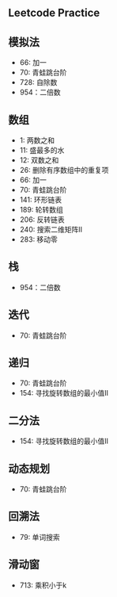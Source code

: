 ## Leetcode Practice


## 模拟法
* 66: 加一
* 70: 青蛙跳台阶
* 728: 自除数
* 954：二倍数

## 数组
* 1: 两数之和
* 11: 盛最多的水
* 12: 双数之和
* 26: 删除有序数组中的重复项
* 66: 加一
* 70: 青蛙跳台阶
* 141: 环形链表
* 189: 轮转数组
* 206: 反转链表
* 240: 搜索二维矩阵II
* 283: 移动零

## 栈
* 954：二倍数

## 迭代
* 70: 青蛙跳台阶


## 递归
* 70: 青蛙跳台阶
* 154: 寻找旋转数组的最小值II

## 二分法
* 154: 寻找旋转数组的最小值II


## 动态规划
* 70: 青蛙跳台阶


## 回溯法
* 79: 单词搜索


## 滑动窗
* 713: 乘积小于k
